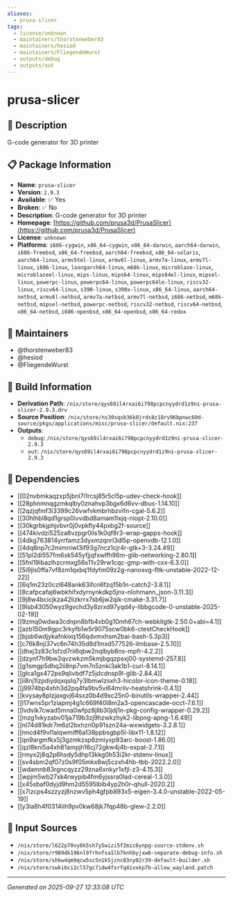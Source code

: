 ```yaml
---
aliases:
  - prusa-slicer
tags:
  - license/unknown
  - maintainers/thorstenweber83
  - maintainers/hesiod
  - maintainers/FliegendeWurst
  - outputs/debug
  - outputs/out
---
```


# prusa-slicer

## 📝 Description

G-code generator for 3D printer

## 📋 Package Information

- **Name**: `prusa-slicer`
- **Version**: `2.9.3`
- **Available**: ✅ Yes
- **Broken**: ✅ No
- **Description**: G-code generator for 3D printer
- **Homepage**: [https://github.com/prusa3d/PrusaSlicer](https://github.com/prusa3d/PrusaSlicer)
- **License**: `unknown`
- **Platforms**: `i686-cygwin`, `x86_64-cygwin`, `x86_64-darwin`, `aarch64-darwin`, `i686-freebsd`, `x86_64-freebsd`, `aarch64-freebsd`, `x86_64-solaris`, `aarch64-linux`, `armv5tel-linux`, `armv6l-linux`, `armv7a-linux`, `armv7l-linux`, `i686-linux`, `loongarch64-linux`, `m68k-linux`, `microblaze-linux`, `microblazeel-linux`, `mips-linux`, `mips64-linux`, `mips64el-linux`, `mipsel-linux`, `powerpc-linux`, `powerpc64-linux`, `powerpc64le-linux`, `riscv32-linux`, `riscv64-linux`, `s390-linux`, `s390x-linux`, `x86_64-linux`, `aarch64-netbsd`, `armv6l-netbsd`, `armv7a-netbsd`, `armv7l-netbsd`, `i686-netbsd`, `m68k-netbsd`, `mipsel-netbsd`, `powerpc-netbsd`, `riscv32-netbsd`, `riscv64-netbsd`, `x86_64-netbsd`, `i686-openbsd`, `x86_64-openbsd`, `x86_64-redox`
## 👥 Maintainers

- @thorstenweber83
- @hesiod
- @FliegendeWurst


## 🔧 Build Information

- **Derivation Path**: `/nix/store/qys69il4rxai6i798pcpcnyydrd1z9ni-prusa-slicer-2.9.3.drv`
- **Source Position**: `/nix/store/ns30sqxb36k8jrds8z18rv96bpnwc60d-source/pkgs/applications/misc/prusa-slicer/default.nix:237`
- **Outputs**:
  - `debug`:  `/nix/store/qys69il4rxai6i798pcpcnyydrd1z9ni-prusa-slicer-2.9.3`
  - `out`:  `/nix/store/qys69il4rxai6i798pcpcnyydrd1z9ni-prusa-slicer-2.9.3`

## 🔗 Dependencies

- [[02nvbmkaqzxp5jbnl7i1rcsj85r5cl5p-udev-check-hook]]
- [[28phnmnqgzmkqlby0znahvp3bgx6d6vv-dbus-1.14.10]]
- [[2qzjqfmf3i3399c26vwfvkmbrhbzvifn-cgal-5.6.2]]
- [[30hlhbl8qd1grsp0ivvdbd8amam1lxjq-nlopt-2.10.0]]
- [[30kgrbkjphjvbvr0j0vpkfly44pxbg2f-source]]
- [[474kivdzi525za8vzpgr0ils1k0qf8r3-wrap-gapps-hook]]
- [[4dkg763814yrrfamz3dyxmzqnrl3dl5p-openvdb-12.1.0]]
- [[4dq8np7c2mimniwl3if93g7ncz1cjr4r-gtk+3-3.24.49]]
- [[51pl2di557fm6xk545yfjjqfxwlfh96m-glib-networking-2.80.1]]
- [[5fnl19ibazlhzcrmxg56s11v29rw1cqc-gmp-with-cxx-6.3.0]]
- [[5i9jls0ffa7vf8zm1qxbq1fdyfm09z2g-nanosvg-fltk-unstable-2022-12-22]]
- [[6q1m23z0czl648ank63ifcn6fzq15b1n-catch2-3.8.1]]
- [[8cafpcafaj6wbkhifxdyrnynkdkp5jnx-nlohmann_json-3.11.3]]
- [[9j8w4bcicjkza42lizkrrx7sb6jw2qik-cmake-3.31.7]]
- [[9lsb43050wyz9gvchd3y8zrxd97yqd4y-libbgcode-0-unstable-2025-02-19]]
- [[9zmq0wdwa3cdnpn8bfb4xb0g10mh67ch-webkitgtk-2.50.0+abi=4.1]]
- [[azb150m9gpc3rkyfb1w5r9075scw0bk6-ctestCheckHook]]
- [[bjsb6wdjykafnkixq156qdvmxhsm2bai-bash-5.3p3]]
- [[c76k8nji37vc6n74h35d8d1mxd577526-ilmbase-2.5.10]]
- [[dhxj3z83c1sfzd7rii6qbw2nqlbyb8ns-mpfr-4.2.2]]
- [[dzynf7h9bw2qvzwkzm5kmjbgqzpsxj00-systemd-257.8]]
- [[g1smgp5dhq2ii8np7vm7n5znki3ak1b1-curl-8.14.1]]
- [[glca1gx472ps9qlivbdf7z5jdcdnsp9l-glib-2.84.4]]
- [[ii8nj1lzpdiydqxqslq7y3lbmwlzsxh3-hicolor-icon-theme-0.18]]
- [[j9974bp4xhh3d2pq4fa9bv5vi64mrilv-heatshrink-0.4.1]]
- [[kvysay8plzjaxgvj64sxz0b4d9xc25n0-binutils-wrapper-2.44]]
- [[l17wns5pr1ziapmj4g1c669f40l8m2a3-opencascade-occt-7.6.1]]
- [[lvdvlk7cwad5mna0wfpz8jllb30jdj1n-pkg-config-wrapper-0.29.2]]
- [[mzg1vkyzabv01ja719b3zj9hzwkzhyk2-libpng-apng-1.6.49]]
- [[nl74d81kdr7m6zl2bxhzri0p91szn24a-wxwidgets-3.2.8.1]]
- [[nncd4f9vl1alqwmiff6a138ppbsgbp5l-libx11-1.8.12]]
- [[qn9argmfkx5j3gzmkzsp6zmiyxp93arc-boost-1.86.0]]
- [[qzl8kni5a4xh81ampjh16cj72gkw4j4b-expat-2.7.1]]
- [[rmyx2j8q2p6hsdy5dhp13kkg0h53i2kr-stdenv-linux]]
- [[sv4sbm2qf07z0s9f05mkx8wj5czxh4hb-tbb-2022.2.0]]
- [[wdamnb83rgncqyzz29zna6xnkyr1xfjl-z3-4.15.3]]
- [[wpjm5wb27xk4rwypib4fm6yjssra0lad-cereal-1.3.0]]
- [[x45sbaf0dyjd9hm2d5595lblb4yp2h0r-qhull-2020.2]]
- [[x7izcps4szzyzj8nzwv5ph4gfpb893x5-eigen-3.4.0-unstable-2022-05-19]]
- [[y3ia8h4f0314iih9pv0kw68jk7fqp48b-glew-2.2.0]]

## 📁 Input Sources

- `/nix/store/l622p70vy8k5sh7y5wizi5f2mic6ynpg-source-stdenv.sh`
- `/nix/store/r989dk196nl9frhnfsa1lb7knhbyjxw6-separate-debug-info.sh`
- `/nix/store/shkw4qm9qcw5sc5n1k5jznc83ny02r39-default-builder.sh`
- `/nix/store/swki6ci2cl57gc7idw4fxrfq4ivxkp7b-allow_wayland.patch`

---
*Generated on 2025-09-27 12:33:08 UTC*
